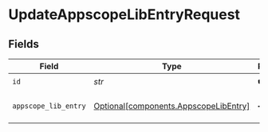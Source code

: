 # UpdateAppscopeLibEntryRequest


## Fields

| Field                                                                            | Type                                                                             | Required                                                                         | Description                                                                      |
| -------------------------------------------------------------------------------- | -------------------------------------------------------------------------------- | -------------------------------------------------------------------------------- | -------------------------------------------------------------------------------- |
| `id`                                                                             | *str*                                                                            | :heavy_check_mark:                                                               | Unique ID                                                                        |
| `appscope_lib_entry`                                                             | [Optional[components.AppscopeLibEntry]](../../models/shared/appscopelibentry.md) | :heavy_minus_sign:                                                               | AppscopeLibEntry object to be updated                                            |